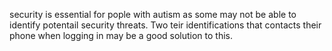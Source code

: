 security is essential for pople with autism as some may not be able to identify potentail security threats. Two teir identifications that contacts their phone when logging in may be a good solution to this.